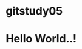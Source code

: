 # gitstudy05
<!DOCTYPE html>
<html>
<head>
	<title>HTML5 Basic</title>
</head>
<body>
	<h1>Hello World..!</h1>
</body>
</html>
